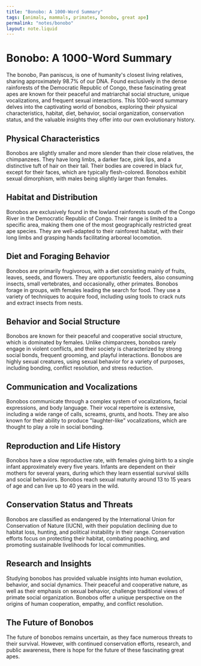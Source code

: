```yaml
---
title: "Bonobo: A 1000-Word Summary"
tags: [animals, mammals, primates, bonobo, great ape]
permalink: "notes/bonobo"
layout: note.liquid
---
```


# Bonobo: A 1000-Word Summary

The bonobo, Pan paniscus, is one of humanity's closest living relatives, sharing approximately 98.7% of our DNA. Found exclusively in the dense rainforests of the Democratic Republic of Congo, these fascinating great apes are known for their peaceful and matriarchal social structure, unique vocalizations, and frequent sexual interactions. This 1000-word summary delves into the captivating world of bonobos, exploring their physical characteristics, habitat, diet, behavior, social organization, conservation status, and the valuable insights they offer into our own evolutionary history.

## Physical Characteristics

Bonobos are slightly smaller and more slender than their close relatives, the chimpanzees. They have long limbs, a darker face, pink lips, and a distinctive tuft of hair on their tail. Their bodies are covered in black fur, except for their faces, which are typically flesh-colored. Bonobos exhibit sexual dimorphism, with males being slightly larger than females.

## Habitat and Distribution

Bonobos are exclusively found in the lowland rainforests south of the Congo River in the Democratic Republic of Congo. Their range is limited to a specific area, making them one of the most geographically restricted great ape species. They are well-adapted to their rainforest habitat, with their long limbs and grasping hands facilitating arboreal locomotion.

## Diet and Foraging Behavior

Bonobos are primarily frugivorous, with a diet consisting mainly of fruits, leaves, seeds, and flowers. They are opportunistic feeders, also consuming insects, small vertebrates, and occasionally, other primates. Bonobos forage in groups, with females leading the search for food. They use a variety of techniques to acquire food, including using tools to crack nuts and extract insects from nests.

## Behavior and Social Structure

Bonobos are known for their peaceful and cooperative social structure, which is dominated by females. Unlike chimpanzees, bonobos rarely engage in violent conflicts, and their society is characterized by strong social bonds, frequent grooming, and playful interactions. Bonobos are highly sexual creatures, using sexual behavior for a variety of purposes, including bonding, conflict resolution, and stress reduction.

## Communication and Vocalizations

Bonobos communicate through a complex system of vocalizations, facial expressions, and body language. Their vocal repertoire is extensive, including a wide range of calls, screams, grunts, and hoots. They are also known for their ability to produce "laughter-like" vocalizations, which are thought to play a role in social bonding.

## Reproduction and Life History

Bonobos have a slow reproductive rate, with females giving birth to a single infant approximately every five years. Infants are dependent on their mothers for several years, during which they learn essential survival skills and social behaviors. Bonobos reach sexual maturity around 13 to 15 years of age and can live up to 40 years in the wild.

## Conservation Status and Threats

Bonobos are classified as endangered by the International Union for Conservation of Nature (IUCN), with their population declining due to habitat loss, hunting, and political instability in their range. Conservation efforts focus on protecting their habitat, combating poaching, and promoting sustainable livelihoods for local communities.

## Research and Insights

Studying bonobos has provided valuable insights into human evolution, behavior, and social dynamics. Their peaceful and cooperative nature, as well as their emphasis on sexual behavior, challenge traditional views of primate social organization. Bonobos offer a unique perspective on the origins of human cooperation, empathy, and conflict resolution.

## The Future of Bonobos

The future of bonobos remains uncertain, as they face numerous threats to their survival. However, with continued conservation efforts, research, and public awareness, there is hope for the future of these fascinating great apes.

